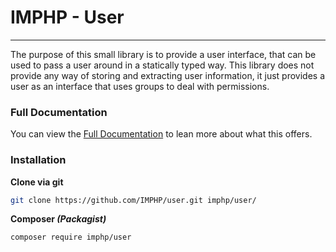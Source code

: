 # IMPHP - User
___

The purpose of this small library is to provide a user interface, that can be used to pass a user around in a statically typed way. This library does not provide any way of storing and extracting user information, it just provides a user as an interface that uses groups to deal with permissions. 

### Full Documentation

You can view the [Full Documentation](docs/auth.md) to lean more about what this offers.

### Installation

__Clone via git__

```sh
git clone https://github.com/IMPHP/user.git imphp/user/
```

__Composer _(Packagist)___

```sh
composer require imphp/user
```
